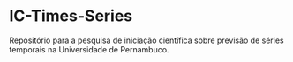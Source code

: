 # IC-Times-Series
Repositório para a pesquisa de iniciação científica sobre previsão de séries temporais na Universidade de Pernambuco.
